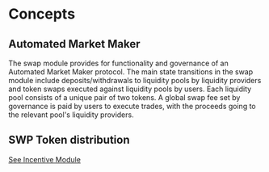 <!--
order: 1
-->

# Concepts

## Automated Market Maker

The swap module provides for functionality and governance of an Automated Market Maker protocol. The main state transitions in the swap module include deposits/withdrawals to liquidity pools by liquidity providers and token swaps executed against liquidity pools by users. Each liquidity pool consists of a unique pair of two tokens. A global swap fee set by governance is paid by users to execute trades, with the proceeds going to the relevant pool's liquidity providers.

## SWP Token distribution

[See Incentive Module](../../incentive/spec/01_concepts.md)
